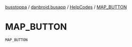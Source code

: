 [busstoppa](../../index.md) / [danbroid.busapp](../index.md) / [HelpCodes](index.md) / [MAP_BUTTON](./-m-a-p_-b-u-t-t-o-n.md)

# MAP_BUTTON

`MAP_BUTTON`